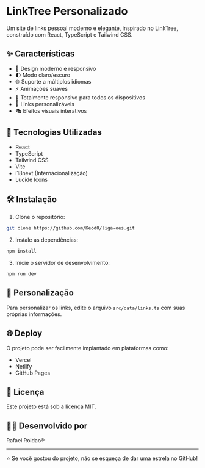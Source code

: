 # LinkTree Personalizado

Um site de links pessoal moderno e elegante, inspirado no LinkTree, construído com React, TypeScript e Tailwind CSS.

## ✨ Características

- 🎨 Design moderno e responsivo
- 🌓 Modo claro/escuro
- 🌐 Suporte a múltiplos idiomas
- ⚡ Animações suaves
- 📱 Totalmente responsivo para todos os dispositivos
- 🎯 Links personalizáveis
- 🎭 Efeitos visuais interativos

## 🚀 Tecnologias Utilizadas

- React
- TypeScript
- Tailwind CSS
- Vite
- i18next (Internacionalização)
- Lucide Icons

## 🛠️ Instalação

1. Clone o repositório:
```bash
git clone https://github.com/Keod0/liga-oes.git
```

2. Instale as dependências:
```bash
npm install
```

3. Inicie o servidor de desenvolvimento:
```bash
npm run dev
```

## 📝 Personalização

Para personalizar os links, edite o arquivo `src/data/links.ts` com suas próprias informações.

## 🌐 Deploy

O projeto pode ser facilmente implantado em plataformas como:
- Vercel
- Netlify
- GitHub Pages

## 📄 Licença

Este projeto está sob a licença MIT.

## 👨‍💻 Desenvolvido por

Rafael Roldao®

---

⭐ Se você gostou do projeto, não se esqueça de dar uma estrela no GitHub! 